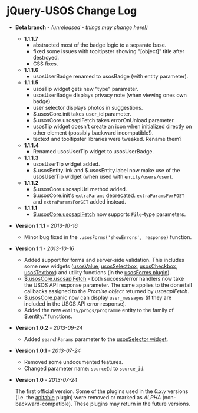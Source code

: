 jQuery-USOS Change Log
======================

  * **Beta branch** - *(unreleased - things may change here!)*

    * **1.1.1.7**
      * abstracted most of the badge logic to a separate base.
      * fixed some issues with tooltipster showing "[object]" title after
        destroyed.
      * CSS fixes.
    * **1.1.1.6**
      * usosUserBadge renamed to usosBadge (with entity parameter).
    * **1.1.1.5**
      * usosTip widget gets new "type" parameter.
      * usosUserBadge displays privacy note (when viewing ones own badge).
      * user selector displays photos in suggestions.
      * $.usosCore.init takes user_id parameter.
      * $.usosCore.usosapiFetch takes errorOnUnload parameter.
      * usosTip widget doesn't create an icon when initialized directly on
        other element (possibly backward incompatible!).
      * textext and tooltipster libraries were tweaked. Rename them?
    * **1.1.1.4**
      * Renamed usosUserTip widget to usosUserBadge.
    * **1.1.1.3**
      * usosUserTip widget added.
      * $.usosEntity.link and $.usosEntity.label now make use of the usosUserTip
        widget (when used with `entity/users/user`). 
    * **1.1.1.2**
      * $.usosCore.usosapiUrl method added.
      * $.usosCore.init's `extraParams` deprecated. `extraParamsForPOST` and
        `extraParamsForGET` added instead. 
    * **1.1.1.1**
      * [$.usosCore.usosapiFetch](api/core.usosapiFetch.md) now supports
        `File`-type parameters.

  * **Version 1.1.1** - *2013-10-16*

    * Minor bug fixed in the `.usosForms('showErrors', response)` function.

  * **Version 1.1** - *2013-10-16*
  
    * Added support for forms and server-side validation.
      This includes some new widgets
      ([usosValue](api/widget.value.md),
      [usosSelectbox](api/widget.selectbox.md),
      [usosCheckbox](api/widget.checkbox.md),
      [usosTextbox](api/widget.textbox.md))
      and utility functions (in the [usosForms plugin](api/forms.md)).
    * [$.usosCore.usosapiFetch](api/core.usosapiFetch.md) - both success/error
      handlers now take the USOS API response parameter. The same applies to
      the done/fail callbacks assigned to the *Promise object* returned by
      *usosapiFetch*.
    * [$.usosCore.panic](api/core.panic.md) now can display `user_messages`
      (if they are included in the USOS API error response).
    * Added the new `entity/progs/programme` entity to the family of
      [$.entity.*](api/entity.label.md) functions.

  * **Version 1.0.2** - *2013-09-24*
  
    * Added `searchParams` parameter to the
      [usosSelector widget](api/widget.selector.md).

  * **Version 1.0.1** - *2013-07-24*

    * Removed some undocumented features.
    * Changed parameter name: `sourceId` to `source_id`.

  * **Version 1.0** - *2013-07-24*

    The first official version. Some of the plugins used in the *0.x.y*
    versions (i.e. the [apitable](http://i.imgur.com/hngxh9J.png) plugin) were
    removed or marked as *ALPHA* (non-backward-compatible). These plugins may
    return in the future versions.

